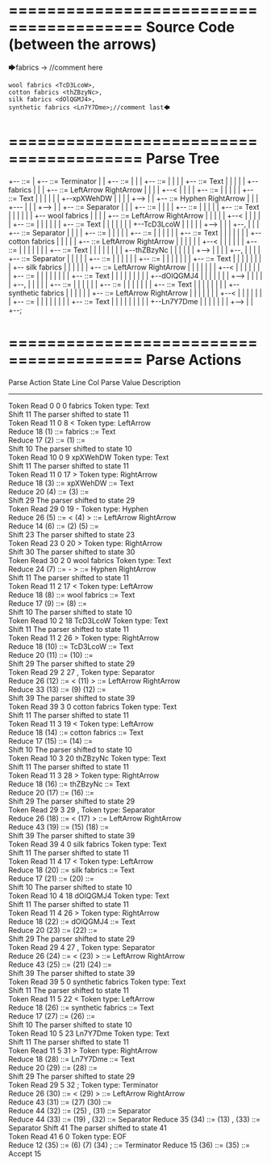 ========================================
Source Code (between the arrows)
========================================

🡆fabrics <xpXWehDW> -> //comment here

    wool fabrics <TcD3LcoW>,
    cotton fabrics <thZBzyNc>,
    silk fabrics <dOlQGMJ4>,
    synthetic fabrics <Ln7Y7Dme>;//comment last🡄

========================================
Parse Tree
========================================

+--<scripture> ::= <expression>
|  +--<expression> ::= <item> <producer> <item-or-expression-list> Terminator
|  |  +--<item> ::= <text> <tag>
|  |  |  +--<text> ::= <text-chunk>
|  |  |  |  +--<text-chunk> ::= Text
|  |  |  |  |  +--fabrics 
|  |  |  +--<tag> ::= LeftArrow <text> RightArrow
|  |  |  |  +--<
|  |  |  |  +--<text> ::= <text-chunk>
|  |  |  |  |  +--<text-chunk> ::= Text
|  |  |  |  |  |  +--xpXWehDW
|  |  |  |  +-->
|  |  +--<producer> ::= Hyphen RightArrow
|  |  |  +---
|  |  |  +-->
|  |  +--<item-or-expression-list> ::= <item> Separator <item-or-expression-list>
|  |  |  +--<item> ::= <text> <tag>
|  |  |  |  +--<text> ::= <text-chunk>
|  |  |  |  |  +--<text-chunk> ::= Text
|  |  |  |  |  |  +--    wool fabrics 
|  |  |  |  +--<tag> ::= LeftArrow <text> RightArrow
|  |  |  |  |  +--<
|  |  |  |  |  +--<text> ::= <text-chunk>
|  |  |  |  |  |  +--<text-chunk> ::= Text
|  |  |  |  |  |  |  +--TcD3LcoW
|  |  |  |  |  +-->
|  |  |  +--,
|  |  |  +--<item-or-expression-list> ::= <item> Separator <item-or-expression-list>
|  |  |  |  +--<item> ::= <text> <tag>
|  |  |  |  |  +--<text> ::= <text-chunk>
|  |  |  |  |  |  +--<text-chunk> ::= Text
|  |  |  |  |  |  |  +--    cotton fabrics 
|  |  |  |  |  +--<tag> ::= LeftArrow <text> RightArrow
|  |  |  |  |  |  +--<
|  |  |  |  |  |  +--<text> ::= <text-chunk>
|  |  |  |  |  |  |  +--<text-chunk> ::= Text
|  |  |  |  |  |  |  |  +--thZBzyNc
|  |  |  |  |  |  +-->
|  |  |  |  +--,
|  |  |  |  +--<item-or-expression-list> ::= <item> Separator <item>
|  |  |  |  |  +--<item> ::= <text> <tag>
|  |  |  |  |  |  +--<text> ::= <text-chunk>
|  |  |  |  |  |  |  +--<text-chunk> ::= Text
|  |  |  |  |  |  |  |  +--    silk fabrics 
|  |  |  |  |  |  +--<tag> ::= LeftArrow <text> RightArrow
|  |  |  |  |  |  |  +--<
|  |  |  |  |  |  |  +--<text> ::= <text-chunk>
|  |  |  |  |  |  |  |  +--<text-chunk> ::= Text
|  |  |  |  |  |  |  |  |  +--dOlQGMJ4
|  |  |  |  |  |  |  +-->
|  |  |  |  |  +--,
|  |  |  |  |  +--<item> ::= <text> <tag>
|  |  |  |  |  |  +--<text> ::= <text-chunk>
|  |  |  |  |  |  |  +--<text-chunk> ::= Text
|  |  |  |  |  |  |  |  +--    synthetic fabrics 
|  |  |  |  |  |  +--<tag> ::= LeftArrow <text> RightArrow
|  |  |  |  |  |  |  +--<
|  |  |  |  |  |  |  +--<text> ::= <text-chunk>
|  |  |  |  |  |  |  |  +--<text-chunk> ::= Text
|  |  |  |  |  |  |  |  |  +--Ln7Y7Dme
|  |  |  |  |  |  |  +-->
|  |  +--;


========================================
Parse Actions
========================================

Parse Action      State    Line     Col   Parse Value                        Description                                                             
---------------   -----   -----   -----   --------------------------------   ------------------------------------------------------------------------
Token Read            0       0       0   fabrics                            Token type: Text                                                        
Shift                11                                                      The parser shifted to state 11                                          
Token Read           11       0       8   <                                  Token type: LeftArrow                                                   
Reduce               18                   (1) ::= fabrics                    <text-chunk> ::= Text                                                   
Reduce               17                   (2) ::= (1)                        <text> ::= <text-chunk>                                                 
Shift                10                                                      The parser shifted to state 10                                          
Token Read           10       0       9   xpXWehDW                           Token type: Text                                                        
Shift                11                                                      The parser shifted to state 11                                          
Token Read           11       0      17   >                                  Token type: RightArrow                                                  
Reduce               18                   (3) ::= xpXWehDW                   <text-chunk> ::= Text                                                   
Reduce               20                   (4) ::= (3)                        <text> ::= <text-chunk>                                                 
Shift                29                                                      The parser shifted to state 29                                          
Token Read           29       0      19   -                                  Token type: Hyphen                                                      
Reduce               26                   (5) ::= < (4) >                    <tag> ::= LeftArrow <text> RightArrow                                   
Reduce               14                   (6) ::= (2) (5)                    <item> ::= <text> <tag>                                                 
Shift                23                                                      The parser shifted to state 23                                          
Token Read           23       0      20   >                                  Token type: RightArrow                                                  
Shift                30                                                      The parser shifted to state 30                                          
Token Read           30       2       0       wool fabrics                   Token type: Text                                                        
Reduce               24                   (7) ::= - >                        <producer> ::= Hyphen RightArrow                                        
Shift                11                                                      The parser shifted to state 11                                          
Token Read           11       2      17   <                                  Token type: LeftArrow                                                   
Reduce               18                   (8) ::=     wool fabrics           <text-chunk> ::= Text                                                   
Reduce               17                   (9) ::= (8)                        <text> ::= <text-chunk>                                                 
Shift                10                                                      The parser shifted to state 10                                          
Token Read           10       2      18   TcD3LcoW                           Token type: Text                                                        
Shift                11                                                      The parser shifted to state 11                                          
Token Read           11       2      26   >                                  Token type: RightArrow                                                  
Reduce               18                   (10) ::= TcD3LcoW                  <text-chunk> ::= Text                                                   
Reduce               20                   (11) ::= (10)                      <text> ::= <text-chunk>                                                 
Shift                29                                                      The parser shifted to state 29                                          
Token Read           29       2      27   ,                                  Token type: Separator                                                   
Reduce               26                   (12) ::= < (11) >                  <tag> ::= LeftArrow <text> RightArrow                                   
Reduce               33                   (13) ::= (9) (12)                  <item> ::= <text> <tag>                                                 
Shift                39                                                      The parser shifted to state 39                                          
Token Read           39       3       0       cotton fabrics                 Token type: Text                                                        
Shift                11                                                      The parser shifted to state 11                                          
Token Read           11       3      19   <                                  Token type: LeftArrow                                                   
Reduce               18                   (14) ::=     cotton fabrics        <text-chunk> ::= Text                                                   
Reduce               17                   (15) ::= (14)                      <text> ::= <text-chunk>                                                 
Shift                10                                                      The parser shifted to state 10                                          
Token Read           10       3      20   thZBzyNc                           Token type: Text                                                        
Shift                11                                                      The parser shifted to state 11                                          
Token Read           11       3      28   >                                  Token type: RightArrow                                                  
Reduce               18                   (16) ::= thZBzyNc                  <text-chunk> ::= Text                                                   
Reduce               20                   (17) ::= (16)                      <text> ::= <text-chunk>                                                 
Shift                29                                                      The parser shifted to state 29                                          
Token Read           29       3      29   ,                                  Token type: Separator                                                   
Reduce               26                   (18) ::= < (17) >                  <tag> ::= LeftArrow <text> RightArrow                                   
Reduce               43                   (19) ::= (15) (18)                 <item> ::= <text> <tag>                                                 
Shift                39                                                      The parser shifted to state 39                                          
Token Read           39       4       0       silk fabrics                   Token type: Text                                                        
Shift                11                                                      The parser shifted to state 11                                          
Token Read           11       4      17   <                                  Token type: LeftArrow                                                   
Reduce               18                   (20) ::=     silk fabrics          <text-chunk> ::= Text                                                   
Reduce               17                   (21) ::= (20)                      <text> ::= <text-chunk>                                                 
Shift                10                                                      The parser shifted to state 10                                          
Token Read           10       4      18   dOlQGMJ4                           Token type: Text                                                        
Shift                11                                                      The parser shifted to state 11                                          
Token Read           11       4      26   >                                  Token type: RightArrow                                                  
Reduce               18                   (22) ::= dOlQGMJ4                  <text-chunk> ::= Text                                                   
Reduce               20                   (23) ::= (22)                      <text> ::= <text-chunk>                                                 
Shift                29                                                      The parser shifted to state 29                                          
Token Read           29       4      27   ,                                  Token type: Separator                                                   
Reduce               26                   (24) ::= < (23) >                  <tag> ::= LeftArrow <text> RightArrow                                   
Reduce               43                   (25) ::= (21) (24)                 <item> ::= <text> <tag>                                                 
Shift                39                                                      The parser shifted to state 39                                          
Token Read           39       5       0       synthetic fabrics              Token type: Text                                                        
Shift                11                                                      The parser shifted to state 11                                          
Token Read           11       5      22   <                                  Token type: LeftArrow                                                   
Reduce               18                   (26) ::=     synthetic fabrics     <text-chunk> ::= Text                                                   
Reduce               17                   (27) ::= (26)                      <text> ::= <text-chunk>                                                 
Shift                10                                                      The parser shifted to state 10                                          
Token Read           10       5      23   Ln7Y7Dme                           Token type: Text                                                        
Shift                11                                                      The parser shifted to state 11                                          
Token Read           11       5      31   >                                  Token type: RightArrow                                                  
Reduce               18                   (28) ::= Ln7Y7Dme                  <text-chunk> ::= Text                                                   
Reduce               20                   (29) ::= (28)                      <text> ::= <text-chunk>                                                 
Shift                29                                                      The parser shifted to state 29                                          
Token Read           29       5      32   ;                                  Token type: Terminator                                                  
Reduce               26                   (30) ::= < (29) >                  <tag> ::= LeftArrow <text> RightArrow                                   
Reduce               43                   (31) ::= (27) (30)                 <item> ::= <text> <tag>                                                 
Reduce               44                   (32) ::= (25) , (31)               <item-or-expression-list> ::= <item> Separator <item>                   
Reduce               44                   (33) ::= (19) , (32)               <item-or-expression-list> ::= <item> Separator <item-or-expression-list>
Reduce               35                   (34) ::= (13) , (33)               <item-or-expression-list> ::= <item> Separator <item-or-expression-list>
Shift                41                                                      The parser shifted to state 41                                          
Token Read           41       6       0                                      Token type: EOF                                                         
Reduce               12                   (35) ::= (6) (7) (34) ;            <expression> ::= <item> <producer> <item-or-expression-list> Terminator 
Reduce               15                   (36) ::= (35)                      <scripture> ::= <expression>                                            
Accept               15                                                                                                                              



